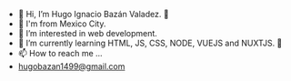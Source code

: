 - 👋 Hi, I’m Hugo Ignacio Bazán Valadez. 🦆
- 🌮 I'm from Mexico City.
- 👀 I’m interested in web development.
- 🌱 I’m currently learning HTML, JS, CSS, NODE, VUEJS and NUXTJS. 🦖
- 📫 How to reach me ...
- hugobazan1499@gmail.com
